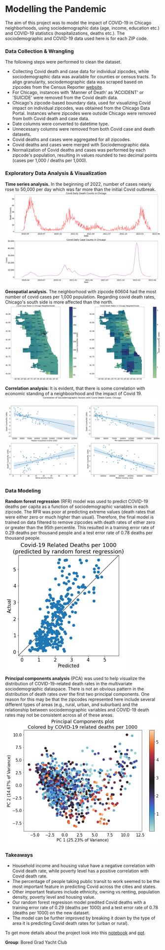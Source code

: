 # Modelling the Pandemic

The aim of this project was to model the impact of COVID-19 in Chicago neighborhoods, using sociodemographic data (age, income, education etc.) and COVID-19 statistics (hospitalizations, deaths etc.). The sociodemographic and COVID-19 data used here is for each ZIP code.

### Data Collection & Wrangling

The following steps were performed to clean the dataset.

- Collecting Covid death and case data for individual zipcodes, while sociodemographic data was available for counties or census tracts. To align granularity, sociodemographic data was scraped based on zipcodes from the Census Reporter [website](https://censusreporter.org/profiles/86000US60607-60607/).
- For Chicago, instances with 'Manner of Death' as 'ACCIDENT' or 'SUICIDE' were removed from the Covid death data.
- Chicago's zipcode-based boundary data, used for visualizing Covid impact on individual zipcodes, was obtained from the Chicago Data Portal. Instances where zipcodes were outside Chicago were removed from both Covid death and case data.
- Date columns were converted to datetime type.
- Unnecessary columns were removed from both Covid case and death datasets.
- Covid deaths and cases were aggregated for all zipcodes.
- Covid deaths and cases were merged with Sociodemographic data.
- Normalization of Covid deaths and cases was performed by each zipcode's population, resulting in values rounded to two decimal points (cases per 1,000 / deaths per 1,000).

### Exploratory Data Analysis & Visualization

**Time series analysis.** In the beginning of 2022, number of cases nearly rose to 50,000 per day which was far more than the initial Covid outbreak.
![Alt text](assets/time-series.png)

**Geospatial analysis.** The neighborhood with zipcode 60604 had the most number of covid cases per 1,000 population. Regarding covid death rates, Chicago's south side is more affected than the north.
![Alt text](assets/geospatial.png)

**Correlation analysis:** It is evident, that there is some correlation with economic standing of a neighboorhood and the impact of Covid 19.
![Alt text](assets/correlation.png)

### Data Modeling
**Random forest regression** (RFR) model was used to predict COVID-19 deaths per capita as a function of sociodemographic variables in each zipcode. The RFR was poor at predicting extreme values (death rates that were either zero or much higher than usual). Therefore, the final model is trained on data filtered to remove zipcodes with death rates of either zero or greater than the 95th percentile. This resulted in a training error rate of 0.29 deaths per thousand people and a test error rate of 0.78 deaths per thousand people.
![Alt text](assets/rfr.png)

**Principal components analysis** (PCA) was used to help visualize the distribution of COVID-19-related death rates in the multivariate sociodemographic dataspace. There is not an obvious pattern in the distribution of death rates over the first two principal components. One reason for this may be that the zipcodes represented here include several different types of areas (e.g., rural, urban, and suburban) and the relationship between sociodemographic variables and COVID-19 death rates may not be consistent across all of these areas.
![Alt text](assets/pcp.png)

### Takeaways
- Household income and housing value have a negative correlation with Covid death rate, while poverty level has a positive correlation with Covid death rate.
- The percentage of people taking public transit to work seemed to be the most important feature in predicting Covid across the cities and states.
- Other important features include ethnicity, owning vs renting, population density, poverty level and housing value.
- Our random forest regresison model predited Covid deaths with a training error rate of 0.29 (deaths per 1000) and a test error rate of 0.78 (deaths per 1000) on the new dataset.
- The model can be further improved by breaking it down by the type of area it is predicting Covid death rates for (urban or rural).

To get more details about the project look into this [notebook](https://github.com/uic-cs418/cs418-spring22-bored-grad-yacht-club/blob/main/CS418_final_report.ipynb) and [ppt](https://github.com/uic-cs418/modeling-the-pandemic/blob/main/Reports%20%26%20Presentations/CS418_final_presentation.pdf).

**Group**: Bored Grad Yacht Club